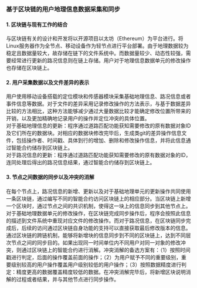 ### 基于区块链的用户地理信息数据采集和同步
#### 1. 区块链与现有工作的结合
与区块链有关的设计和开发将以开源项目以太坊（Ethereum）为平台进行。将Linux服务器作为全节点、移动设备作为轻节点进行平台部署。由于地理数据较为稳定且数据量较大，故存储在链下的文件系统中。而数据量较少、动态性较强，需要经常进行更新的路况信息则在链上存储。用户对于地理信息数据单元的修改操作也存储在区块链上。 
#### 2. 用户采集数据以及文件差异的表示
用户使用移动设备搭载的定位模块和传感器模块采集基础地理信息、路况信息或者事件信息等数据。对于文件的差异采用记录修改操作的方法表示，与基于数据差异比较的方法相比，这种方法能够减少通过大量数据比较才能确定修改位置所带来的开销，以及更加精确地记录用户的操作并定位冲突的具体位置。  
对于基础地理信息的更新：程序通过道路匹配功能获知需要修改的原有数据对象ID及它们所在的数据块。对相应的数据块修改完毕后，生成类git的差异操作信息文件，包括操作者、时间戳、具体到行的增加、删除和修改操作信息，并将此信息通过智能合约储存到区块链上。  
对于路况信息的更新：程序通过道路匹配功能获知需要修改的原有数据对象的ID，连同处理后得出的路况信息结果，通过智能合约储存到区块链上。  
#### 3. 节点之间数据的同步以及冲突的消解
在每个节点上，路况信息的新增、更新以及对于基础地理单元的更新操作共同使用一条区块链，通过编写不同的智能合约访问区块链上的相应部分。当区块链上新增一个区块时，通过节点之间的共识机制，使得这一块上的信息同步到其他节点上。对于基础地理数据单元的修改操作，在区块链完成同步操作后，程序会按照此信息的描述到文件系统中重现对应文件的修改操作。而对于路况信息，在区块链同步完成后，后续的访问通过区块链自身功能的支持可以直接获取最后修改版本的信息。通过区块链的跨链机制，能够将新增块的信息同步到不同的区块链上，达到不同层次节点之间的同步目的。如果出现同一时间单位内不同用户对同一对象的修改冲突，则通过区块链上的智能合约进行消解。冲突消解的备选方案有：（1）按照时间戳进行判定，后面的操作覆盖前面的操作；（2）为用户赋予不同的重要级别，重要级别较高的用户操作覆盖用户级别较低的用户操作；（3）按照数据精度进行判定：精度更高的数据覆盖精度较低的数据。在冲突消解完毕后，将新增区块说明消解的过程或者结果，并与其他节点进行同步操作。  
